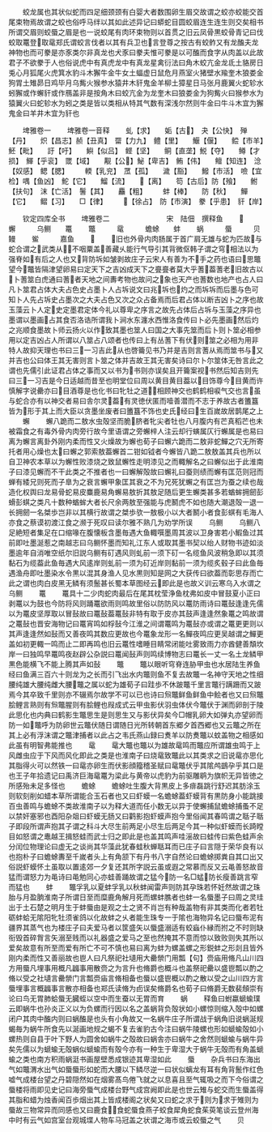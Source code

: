 <!-- { "loadSidebar": true } -->
　　蛟龙属也其状似蛇而四足细颈颈有白婴大者数围卵生眉交故谓之蛟亦蛟能交首尾束物焉故谓之蛟也俗呼马绊以其如此述异记曰蟒蛇目圆蛟眉连生连生则交矣相书所谓交眉则蛟蜃之眉是也一说蛟尾有肉环束物则以首贯之旧云凤骨黒蛟骨青记曰伐蛟取鼍登取鼋郑氏谓蛟言伐者以其有兵卫也言登尊之按古有蛟鲊又有龙醢夫龙神物也而可豢是亦豕类尔非真龙也犬豕曰豢夫惟可豢是以可醢而食字从肉盖以此故君子不欲豢于人也俗说虎中有真虎龙中有真龙星禽衍法曰角木蛟亢金龙氐土貉房日兎心月狐尾火虎箕水豹斗木獬牛金牛女土蝠虚日鼠危月燕室火猪壁水羭奎木狼娄金狗胃土雉昴日鸡毕月乌觜火猴参水猿井木豻鬼金羊柳土獐星日马张月鹿翼火蛇轸水蚓獬或作蠏豻或作鴈盖非是按角木曰蛟亢金为龙奎木曰狼娄金为狗觜火曰猴参水为猿翼火曰蛇轸水为蚓之类是皆以类相从特其气数有深浅尔然则牛金曰牛斗木宜为獬鬼金曰羊井木宜为豻也

　　埤雅卷一
　　埤雅卷一音释
　　虬【求】　　姤【古】　夬【公快】　殚【丹】　　炽【昌志】赪【丑真】　罶【力九】　鳢【里】　　鰋【偃】　　鲿【市羊】魾【毗】　　訏【吁】　　鱮【似吕】　鲣【坚】　　鲖【直垄】鮵【夺】　　鳟【才损】　鯶【乎衮】　罭【域】　　觏【公】鮅【卑吉】　鲔【伟】　　鳣【知连】　淰【奴感】　鳃【腮】
　　輭【乳兖】　罛【孤】　　濊【豁】　　鱍【市活】　噞【宜检】喁【鱼凶】　鮀【它】　　鰡【流】　　【离】　　笱【古后】防【飱】　　鲋【扶句】　沫【亡活】　鬐【其】　　麤【粗】
　　蚌【棒】　　防【秋】　　鱓【它】　　鳛【习】　　□【律】
　　【徐占】　防【市演】　豢【乎患】　豻【岸】

　　钦定四库全书
　　埤雅卷二　　　　　　　　宋　陆佃　撰释鱼
　　　　　蠏　　　乌鲗　　鼍
　　鼈　　　鼋　　　蟾蜍　　蚌
　　蜗　　　蜃　　　贝　　　鳗
　　鲎　　　嘉鱼
　　
　　旧也外骨内肉肠属于首广肩无雄与蛇为匹故与蛇合谓之武类从不咽粟盖善藏乆能行气导引其背微伛韩子谓之穹相法以为强脊如有后之人也又背防坼如皱剥故庄子云宋人有善为不手之药也语曰思鼈望今鼈皆隔津望卵易曰定天下之吉凶成天下之亹亹者莫大乎蓍葢蓍老旧故古以卜蓍筮白虎通曰蓍者天地之间夀考物也故问之象也天产也蓍数也地产也占人曰凡卜筮君占体大夫占色史占墨卜人占坼说文曰兆坼也灼之而坼坼而后墨与色可知卜人先占坼史占墨次之大夫占色又次之众占备焉而后君占体以断吉凶卜之序也故玉藻云卜人定史定墨君定体今礼以尊卑之序言之故先占体后占坼与玉藻之序异也墨谓以墨画占其食否洛诰所谓我卜涧水东瀍水西惟洛食传曰卜必先墨画然后灼之兆顺食墨故卜师云扬火以作致其墨也筮人曰国之大事先筮而后卜则卜筮必相参用以定吉凶占人所谓以八筮占八颂者也传曰上有丛蓍下有伏则筮之必相为用非特人故抑天理也书曰三一习吉此从也啓籥见书乃并是吉则言蓍从焉而筮书与又并吉也公曰体王其无害则言卜筮之体并吉故王其无害矣诗曰尔卜尔筮体无咎言此之谓也先儒引此证君占体之事而又以书为书则亦误矣且开籥案视书然后知吉则先曰三一习吉是今日适越而昔至也明堂位曰周以黄目黄目葢以目饰尊今目黄而许慎解字说罍亦曰目酒尊是也化书曰牝牡之道相顾神交也鹤鹤相唳气交也言虽与蛇合亦有以神交者易曰舎尔灵葢有灵徳伏匿而噎善潜而不志于养故古者簠簋皆为形于其上而大臣以贪墨坐废者曰簠簋不饰也史氏经曰生百嵗故居鹊尾之上
　　蠏
　　蠏八跪而二敖水虫殻坚而脆脐者牝尖者牡也八月腹内有芒真稻芒也未被霜食之有毒外骨内肉旁行故今里语谓之旁蠏梓人注云却行螾属仄行蠏属是也易曰离为蠏言离卦外刚内柔而性又火燥故为蠏也荀子曰蠏六跪而二敖非蛇鱓之穴无所寄托者用心燥也太曰蠏之郭索敖葢蠏首二钳如钺者今蠏皆八跪二敖敖盖其兵也所以自卫神农本草以为蠏性败漆烧之致鼠蠏性走明漆见之而輙解名之曰蠏似出于此淮南子曰漆见蠏而不干此类之不推者也一曰蠏解殻故曰蠏礼曰蚕则绩而蠏有匡范则冠而蝉有緌兄则死而子臯为之衰言蠏甲象匡其衰之不为兄死犹蠏之有匡岂为蚕之续也哉造化权舆曰龙易骨蛇易皮麋鹿易角蠏易敖折其敖足随后更生蠏类甚多若蝤蛑拥劒彭螖彭蜞之类凡十数种蝤蛑大者长尺余两敖至强能与虎鬭虎不如也随大潮退殻一退一长拥劒一名桀歩岂非以其横行故谓之桀歩欤一敖极小以大者鬭小者食彭蜞有毛海人亦食之蔡谟初渡江食之濒于死叹曰读尔雅不熟几为劝学所误
　　乌鲗
　　乌鲗八足絶短者集足在口缩喙在腹懐板含墨毎遇大鱼輙噀墨周其波以卫身害若小鰕鱼过其前即吐墨涎惹之南越志曰乌鲗怀墨而知礼江东人或取其墨书契以绐人财物书迹如淡墨逾年自消唯空纸尔旧説乌鲗有矴遇风则虬前一须下矴一名缆鱼风波稍急即以其须黏石为缆葢此鱼毎遇大风逺岸则虬前一须为矴近岸则黏前一须为缆炙毂子曰此鱼毎遇渔舟即吐墨染水令黒以混其身渔人见水黒则知是网之大获传曰欲葢而彰思存而亡此之谓也肉白皮黑无鳞有须鬛甚长蜀本草图经云即此是也故义训云寒乌入水谓之乌鲗
　　鼍
　　鼍具十二少肉蛇肉最后在尾其枕莹浄鱼枕弗如皮中冒鼓夏小正曰剥鼍以为鼓也今防将风则踊鼍欲雨则鸣故里俗以防防风以鼍防雨诗曰鼍鼔逢逢先儒以为鼍皮坚厚取以冒鼔故曰鼍鼔葢鼍鼔非特有取于皮亦其鼓声逢逢然象鼍之鸣故谓之鼍鼔也晋安海物记曰鼍宵鸣如桴鼔今江淮之间谓鼍鸣为鼍鼔亦或谓之鼍更更则以其声逢逢然如鼔而又善夜鸣其数应更故也今鼍象龙形一名鱓夜鸣应更吴越谓之鱓更盖如初更輙一鸣而止二即再鸣也旧云鼍性嗜睡目睛常闭能吐雾致雨力亦酋健善頽坎岸一曰独鸣早鼍鸣夜赵辟公杂説曰鼍闻鼔声则鸣续博物志曰鼍长一丈一名土龙鳞甲黒色能横飞不能上腾其声如鼔
　　鼈
　　鼈以眼听穹脊连胁甲虫也水居陆生养鱼经曰鱼满三百六十则龙为之长而引飞出水内鼈则鱼不复去故鼈一名神守天地之性细腰纯雄大腰纯雌大腰鼈之属以蛇为雄荀子曰跬歩不休跛鼈千里言鼈行蹒跚而又跛焉今其卒致千里则亦不辍焉尔故学不可以已也诗曰炰鼈鲜鱼鲜鱼中鲙者也又曰炰鼈脍鲤言熟则有炰鼈腥则有脍鲤也叚成式云甲虫影伏羽虫体伏今鼈伏于渊而卵剖于陵此思化也内典曰鹤影生鼈思生是则思生又与影伏异矣今□帽乳卵大如弹丸亦望卵而防一如鼈呼为防卵世云鼈伏随日谓随日光所转朝首东郷夕首西郷也又云鼈之所在其上必有浮沫谓之鼈津捕者以此占之韦氏燕山録曰煑羊以防煑鼈以蚊盖物之相感如此虽有明智弗能推也
　　鼋
　　鼋大鼈也鼈以为雄故鼋鸣而鼈应所谓雄虫鸣于上风雌虫应于下风而风化即此之类是也淮南子曰烧鼋致鼈此以其类求之旧说鼋亦思化其脂得火可以然铁一曰鼋亦卵生而伏影顔籀稽圣赋曰鼋鼈伏乎其隂鸬鷀孕乎其口是也王子年拾遗记曰禹济巨海鼋鼍为梁此与黄帝以虎豹为前驱雕鹖为旗帜无异皆徳之所感殆未足多怪也
　　蟾蜍
　　蟾蜍吐生腹大背黒皮上多痱磊跳行舒迟其肪涂玉则软刻削如蜡本草所谓能合玉石者也又曰虾蟆一名蟾蜍葢虾蟆背有黒防身小能跳接百虫善鸣与蟾蜍不类故淮南子以为释大道而任小数无以异于使蠏捕鼠蟾蜍捕蚤不足以禁奸塞邪也酉阳杂爼曰虾蟆无肠又曰鹳影抱虾蟆声抱今里俗闻其春鸣谓之聒子聒子即段所谓声抱其子谓之科斗大尽生前两足小尽生后两足今其一种似虾蟆而长踦瞠目如怒谓之鼃越王揖怒蛙而武士归之即此是也盖其鸣声哇滛故曰蛙传曰紫色蛙声余分闰位物理论曰虚无之谈尚其华藻此犹春蛙秋蝉聒耳而已庄子曰言隠于荣华良有以也抱朴子曰蟾蜍夀至千嵗者头上有角颔下有丹书八字自然论曰蟾蜍掷粪自其口出又俗説虾蟆怀土虽取以置逺郊一夕复还其所字説云虽或遐之常慕而反又云黾善怒故音猛而谓怒力为黾诗曰黾勉同心亦蛙善踊故谓之猛今防一名□蜢防长瘦善跳言窄而猛也
　　蚌
　　鼈孚乳以夏蚌孚乳以秋蚌闻雷声则防其孕珠若怀妊然故谓之珠胎与月盈朒淮南子所谓日至而糜鹿角解月死而螺蚌膲者也蚌一名蜃墨子曰周之灵珪出于土石楚之明月生于蚌蜃由是观之士之贤不肖岂有种哉盖物有非其类而化者若牡砺蚌蛤无隂阳牝牡须雀鸽以化故蚌之乆者能生珠专一于隂也海物异名记曰蜃布泥有疆界其蒸气也为楼庄子曰夫爱马者以筐盛矢以蜃盛溺适有蛟蝱仆縁而拊之不时则缺衔毁首碎胷言矢溺至贱而以礼器盛之爱马之至也然掩其不意而惊以致败则失其所以爱矣故意有所至而爱有所亡不可不慎也易曰离为蚌为螺盖螺之形鋭蚌之形剡且皆外刚内柔而性又善丽故也鬯人曰凡祭祀社壝用大罍禜门用瓢【句】赍庙用脩凡山川四方用蜃凡埋事用概凡疈事用散赍之为言升也脩爵也概斗也盖祭祀罍以盛鬯瓢以酌之脩以受之社壝言罍禜门言瓢赍庙言脩相备也蜃以盛鬯概以酌之散以受之山川四方言蜃埋事言概疈事言散亦相备也郑氏读脩为卣误矣脩爵名也荀子曰脩爵无数裴頠崇有论曰鸟无胃肺蛤蜃无臓蛭以空中而生蚕以无胃而育
　　蜗
　　释鱼曰蚹蠃螔蝓璞云即蜗牛也孙炎正义以为负螺而行因以名之盖蜗背负殻状如小螺惊则缩入殻中如螺闭户其肉中醢内则曰蜗醢是也头有小角故又一名蜗牛庄子所谓战于蜗角旧说蜗涎规蝎毎为蜗牛所食先以涎画地规之蝎不复去雀豹古今注曰蜗牛陵螺也形如螔蝓殻如小螺热则自县于叶下野人为圆舍如蜗牛之殻故曰蜗舎亦曰蜗牛之舍然则螔蝓与蜗牛异矣先儒以为螔蝓无殻蜗似螔蝓而有殻今亦有一种生于卑湿大于蜗牛无殻而有角盖螔蝓之类也南方积雨蜗涏书画屋壁悉成银迹其卑湿如此
　　蜃
　　杂兵书曰东海出气如鼈渭水出气如蜃蜃形如蛇而大腰以下鳞尽逆一曰状似螭龙有耳有角背鬛作红色嘘气成楼台望之丹碧隠然如在烟雾髙鸟倦飞就之以息喜且至气辄吸之而下今俗谓之蜃楼将雨即见史记曰海旁蜃气成楼台野气成宫阙即此是也世云雉与蛇交而生蜃盖得其脂和蜡为烛香闻百歩烟出其上皆成楼阁之状矣又曰蛇之求于则为求于雉则为蜃故三物常异而同感也又曰鹿食食蛇蜃食燕子蛟食犀角蛇食茱萸笔谈云登州海中时有云气如宫室台观城堞人物车马冠盖之状谓之海市或云蛟蜃之气
　　贝
